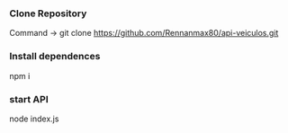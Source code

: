 ### Clone Repository
Command -> git clone https://github.com/Rennanmax80/api-veiculos.git

### Install dependences
npm i

### start API
node index.js

